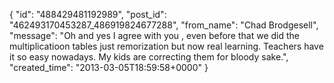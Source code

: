  {
   "id": "488429481192989",
   "post_id": "462493170453287_486919824677288",
   "from_name": "Chad Brodgesell",
   "message": "Oh and yes I agree with you , even before that we did the multiplicatioon tables just remorization but now real learning. Teachers have it so easy nowadays. My kids are correcting them for bloody sake.",
   "created_time": "2013-03-05T18:59:58+0000"
 }
